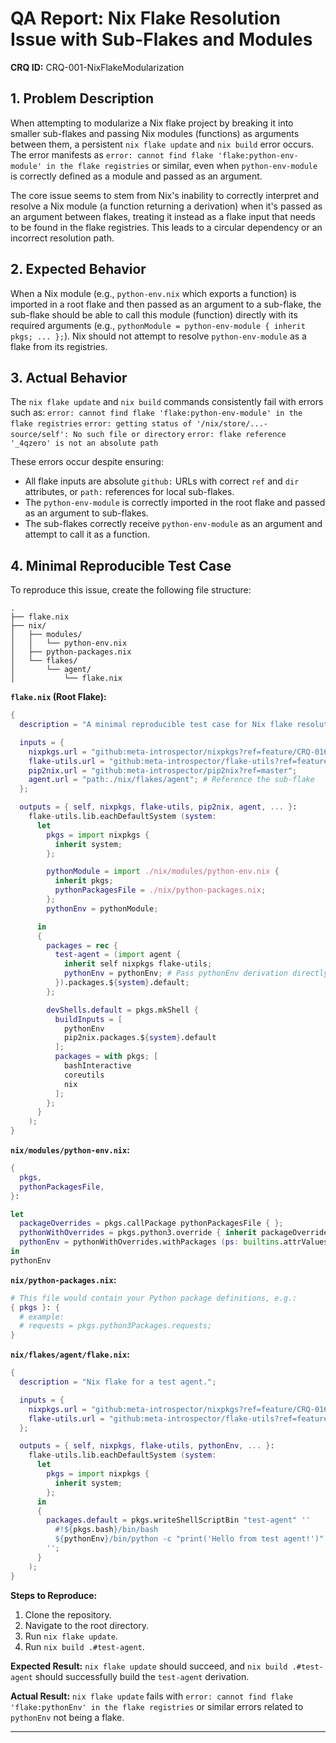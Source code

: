 # QA Report: Nix Flake Resolution Issue with Sub-Flakes and Modules

**CRQ ID:** CRQ-001-NixFlakeModularization

## 1. Problem Description

When attempting to modularize a Nix flake project by breaking it into smaller sub-flakes and passing Nix modules (functions) as arguments between them, a persistent `nix flake update` and `nix build` error occurs. The error manifests as `error: cannot find flake 'flake:python-env-module' in the flake registries` or similar, even when `python-env-module` is correctly defined as a module and passed as an argument.

The core issue seems to stem from Nix's inability to correctly interpret and resolve a Nix module (a function returning a derivation) when it's passed as an argument between flakes, treating it instead as a flake input that needs to be found in the flake registries. This leads to a circular dependency or an incorrect resolution path.

## 2. Expected Behavior

When a Nix module (e.g., `python-env.nix` which exports a function) is imported in a root flake and then passed as an argument to a sub-flake, the sub-flake should be able to call this module (function) directly with its required arguments (e.g., `pythonModule = python-env-module { inherit pkgs; ... };`). Nix should not attempt to resolve `python-env-module` as a flake from its registries.

## 3. Actual Behavior

The `nix flake update` and `nix build` commands consistently fail with errors such as:
`error: cannot find flake 'flake:python-env-module' in the flake registries`
`error: getting status of '/nix/store/...-source/self': No such file or directory`
`error: flake reference '_4qzero' is not an absolute path`

These errors occur despite ensuring:
*   All flake inputs are absolute `github:` URLs with correct `ref` and `dir` attributes, or `path:` references for local sub-flakes.
*   The `python-env-module` is correctly imported in the root flake and passed as an argument to sub-flakes.
*   The sub-flakes correctly receive `python-env-module` as an argument and attempt to call it as a function.

## 4. Minimal Reproducible Test Case

To reproduce this issue, create the following file structure:

```
.
├── flake.nix
├── nix/
│   ├── modules/
│   │   └── python-env.nix
│   ├── python-packages.nix
│   └── flakes/
│       └── agent/
│           └── flake.nix
```

**`flake.nix` (Root Flake):**
```nix
{
  description = "A minimal reproducible test case for Nix flake resolution issue.";

  inputs = {
    nixpkgs.url = "github:meta-introspector/nixpkgs?ref=feature/CRQ-016-nixify";
    flake-utils.url = "github:meta-introspector/flake-utils?ref=feature/CRQ-016-nixify";
    pip2nix.url = "github:meta-introspector/pip2nix?ref=master";
    agent.url = "path:./nix/flakes/agent"; # Reference the sub-flake
  };

  outputs = { self, nixpkgs, flake-utils, pip2nix, agent, ... }:
    flake-utils.lib.eachDefaultSystem (system:
      let
        pkgs = import nixpkgs {
          inherit system;
        };

        pythonModule = import ./nix/modules/python-env.nix {
          inherit pkgs;
          pythonPackagesFile = ./nix/python-packages.nix;
        };
        pythonEnv = pythonModule;

      in
      {
        packages = rec {
          test-agent = (import agent {
            inherit self nixpkgs flake-utils;
            pythonEnv = pythonEnv; # Pass pythonEnv derivation directly
          }).packages.${system}.default;
        };

        devShells.default = pkgs.mkShell {
          buildInputs = [
            pythonEnv
            pip2nix.packages.${system}.default
          ];
          packages = with pkgs; [
            bashInteractive
            coreutils
            nix
          ];
        };
      }
    );
}
```

**`nix/modules/python-env.nix`:**
```nix
{
  pkgs,
  pythonPackagesFile,
}:

let
  packageOverrides = pkgs.callPackage pythonPackagesFile { };
  pythonWithOverrides = pkgs.python3.override { inherit packageOverrides; };
  pythonEnv = pythonWithOverrides.withPackages (ps: builtins.attrValues ps);
in
pythonEnv
```

**`nix/python-packages.nix`:**
```nix
# This file would contain your Python package definitions, e.g.:
{ pkgs }: {
  # example:
  # requests = pkgs.python3Packages.requests;
}
```

**`nix/flakes/agent/flake.nix`:**
```nix
{
  description = "Nix flake for a test agent.";

  inputs = {
    nixpkgs.url = "github:meta-introspector/nixpkgs?ref=feature/CRQ-016-nixify";
    flake-utils.url = "github:meta-introspector/flake-utils?ref=feature/CRQ-016-nixify";
  };

  outputs = { self, nixpkgs, flake-utils, pythonEnv, ... }:
    flake-utils.lib.eachDefaultSystem (system:
      let
        pkgs = import nixpkgs {
          inherit system;
        };
      in
      {
        packages.default = pkgs.writeShellScriptBin "test-agent" ''
          #!${pkgs.bash}/bin/bash
          ${pythonEnv}/bin/python -c "print('Hello from test agent!')"
        '';
      }
    );
}
```

**Steps to Reproduce:**

1.  Clone the repository.
2.  Navigate to the root directory.
3.  Run `nix flake update`.
4.  Run `nix build .#test-agent`.

**Expected Result:**
`nix flake update` should succeed, and `nix build .#test-agent` should successfully build the `test-agent` derivation.

**Actual Result:**
`nix flake update` fails with `error: cannot find flake 'flake:pythonEnv' in the flake registries` or similar errors related to `pythonEnv` not being a flake.

---
